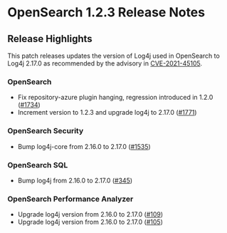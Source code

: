 # OpenSearch 1.2.3 Release Notes

## Release Highlights

This patch releases updates the version of Log4j used in OpenSearch to Log4j 2.17.0 as recommended by the advisory in [CVE-2021-45105](https://www.cve.org/CVERecord?id=CVE-2021-45105).

### OpenSearch

* Fix repository-azure plugin hanging, regression introduced in 1.2.0 ([#1734](https://github.com/opensearch-project/OpenSearch/issues/1734))
* Increment version to 1.2.3 and upgrade log4j to 2.17.0 ([#1771](https://github.com/opensearch-project/OpenSearch/pull/1771))


### OpenSearch Security

* Bump log4j-core from 2.16.0 to 2.17.0 ([#1535](https://github.com/opensearch-project/security/pull/1535))

### OpenSearch SQL

* Bump log4j from 2.16.0 to 2.17.0  ([#345](https://github.com/opensearch-project/sql/pull/345))


### OpenSearch Performance Analyzer

* Upgrade log4j version from 2.16.0 to 2.17.0 ([#109](https://github.com/opensearch-project/performance-analyzer/pull/109))
* Upgrade log4j version from 2.16.0 to 2.17.0 ([#105](https://github.com/opensearch-project/performance-analyzer-rca/pull/105))
